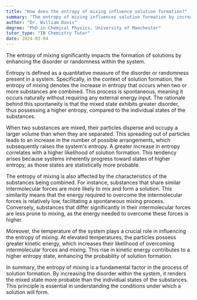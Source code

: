 ```yaml
---
title: "How does the entropy of mixing influence solution formation?"
summary: "The entropy of mixing influences solution formation by increasing the disorder or randomness of the system."
author: "Dr. William Davis"
degree: "PhD in Chemical Physics, University of Manchester"
tutor_type: "IB Chemistry Tutor"
date: 2024-03-04
---
```


The entropy of mixing significantly impacts the formation of solutions by enhancing the disorder or randomness within the system.

Entropy is defined as a quantitative measure of the disorder or randomness present in a system. Specifically, in the context of solution formation, the entropy of mixing denotes the increase in entropy that occurs when two or more substances are combined. This process is spontaneous, meaning it occurs naturally without requiring any external energy input. The rationale behind this spontaneity is that the mixed state exhibits greater disorder, thus possessing a higher entropy, compared to the individual states of the substances.

When two substances are mixed, their particles disperse and occupy a larger volume than when they are separated. This spreading out of particles leads to an increase in the number of possible arrangements, which subsequently raises the system's entropy. A greater increase in entropy correlates with a higher likelihood of solution formation. This tendency arises because systems inherently progress toward states of higher entropy, as those states are statistically more probable.

The entropy of mixing is also affected by the characteristics of the substances being combined. For instance, substances that share similar intermolecular forces are more likely to mix and form a solution. This similarity means that the energy required to overcome the intermolecular forces is relatively low, facilitating a spontaneous mixing process. Conversely, substances that differ significantly in their intermolecular forces are less prone to mixing, as the energy needed to overcome these forces is higher.

Moreover, the temperature of the system plays a crucial role in influencing the entropy of mixing. At elevated temperatures, the particles possess greater kinetic energy, which increases their likelihood of overcoming intermolecular forces and mixing. This rise in kinetic energy contributes to a higher entropy state, enhancing the probability of solution formation.

In summary, the entropy of mixing is a fundamental factor in the process of solution formation. By increasing the disorder within the system, it renders the mixed state more probable than the individual states of the substances. This principle is essential in understanding the conditions under which a solution will form.
    